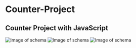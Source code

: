 # Counter-Project
Counter Project with JavaScript
---------------------------------------------------------------------------
![Image of schema](https://i.postimg.cc/SNkYbR4w/p1.jpg)
![Image of schema](https://i.postimg.cc/jqQCcTfv/p2.jpg)
![Image of schema](https://postimg.cc/nXJbm5Y2)
